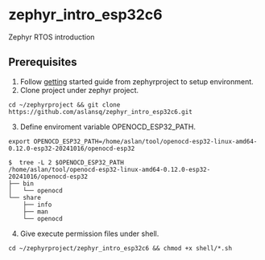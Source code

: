 # zephyr_intro_esp32c6
Zephyr RTOS introduction

## Prerequisites
1. Follow [getting](https://docs.zephyrproject.org/latest/develop/getting_started/index.html) started guide from zephyrproject to setup environment.
2. Clone project under zephyr project.  
```
cd ~/zephyrproject && git clone https://github.com/aslansq/zephyr_intro_esp32c6.git
```
3. Define enviroment variable OPENOCD_ESP32_PATH.
```
export OPENOCD_ESP32_PATH=/home/aslan/tool/openocd-esp32-linux-amd64-0.12.0-esp32-20241016/openocd-esp32
```
```
$  tree -L 2 $OPENOCD_ESP32_PATH
/home/aslan/tool/openocd-esp32-linux-amd64-0.12.0-esp32-20241016/openocd-esp32
├── bin
│   └── openocd
└── share
    ├── info
    ├── man
    └── openocd
```
4. Give execute permission files under shell.
```
cd ~/zephyrproject/zephyr_intro_esp32c6 && chmod +x shell/*.sh
```